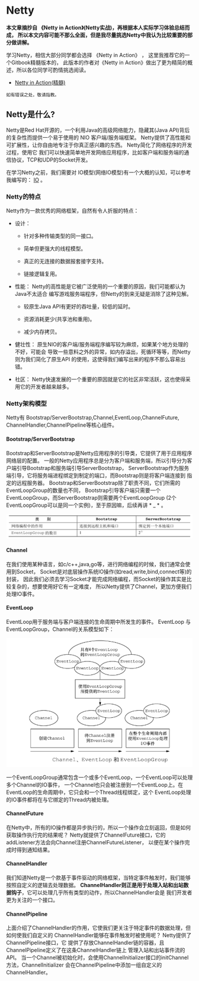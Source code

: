 
# Netty

**本文章摘抄自 《Netty in Action》(Netty实战)，再根据本人实际学习体验总结而成，
所以本文内容可能不那么全面，但是我尽量挑选Netty中我认为比较重要的部分做讲解。**

学习Netty，相信大部分同学都会选择 《Netty in Action》 ， 这里我推荐它的一个Gitbook精髓版本的，
此版本的作者对《Netty in Action》做出了更为精简的概述，所以各位同学可酌情挑选阅读。


- [Netty in Action(精髓)](https://waylau.com/essential-netty-in-action/index.html)


````text
如有错误之处，敬请指教。
````


## Netty是什么?

Netty是Red Hat开源的，一个利用Java的高级网络能力，隐藏其(Java API)背后的复杂性而提供一个易于使用的 NIO 客户端/服务端框架。
Netty提供了高性能和可扩展性，让你自由地专注于你真正感兴趣的东西。 Netty简化了网络程序的开发过程，使用它
我们可以快速简单地开发网络应用程序，比如客户端和服务端的通信协议，TCP和UDP的Socket开发。

在学习Netty之前，我们需要对 IO模型(网络IO模型)有一个大概的认知，可以参考我编写的：
[IO](https://guang19.github.io/framework-learning/gitbook_doc/jdk-jvm-juc/IO.html) 。


### Netty的特点
Netty作为一款优秀的网络框架，自然有令人折服的特点：

- 设计：
  
  - 针对多种传输类型的同一接口。
  
  - 简单但更强大的线程模型。
  
  - 真正的无连接的数据报套接字支持。
  
  - 链接逻辑复用。
  
- 性能： Netty的高性能是它被广泛使用的一个重要的原因，我们可能都认为Java不太适合
编写游戏服务端程序，但Netty的到来无疑是消除了这种见解。

  - 较原生Java API有更好的吞吐量，较低的延时。
  
  - 资源消耗更少(共享池和重用)。
  
  - 减少内存拷贝。
  
- 健壮性： 原生NIO的客户端/服务端程序编写较为麻烦，如果某个地方处理的不好，可能会
  导致一些意料之外的异常，如内存溢出，死循环等等，而Netty则为我们简化了原生API
  的使用，这使得我们编写出来的程序不那么容易出错。
  
- 社区： Netty快速发展的一个重要的原因就是它的社区非常活跃，这也使得采用它的开发者越来越多。



### Netty架构模型
Netty有 Bootstrap/ServerBootstrap,Channel,EventLoop,ChannelFuture,
ChannelHandler,ChannelPipeline等核心组件。   


#### Bootstrap/ServerBootstrap
Bootstrap和ServerBootstrap是Netty应用程序的引导类，它提供了用于应用程序网络层的配置。
一般的Netty应用程序总是分为客户端和服务端，所以引导分为客户端引导Bootstrap和服务端引导ServerBootstrap，
ServerBootstrap作为服务端引导，它将服务端进程绑定到制定的端口，而Bootstrap则是将客户端连接到
指定的远程服务器。
Bootstrap和ServerBootstrap除了职责不同，它们所需的EventLoopGroup的数量也不同，
Bootstrap引导客户端只需要一个EventLoopGroup，而ServerBootstrap则需要两个EventLoopGroup
(2个EventLoopGroup可以是同一个实例)，至于原因嘛，后续再讲 * _ * 。
    
![Bootstrap引导类功能](../img/netty/Bootstrap引导类功能.png)

#### Channel
在我们使用某种语言，如c/c++,java,go等，进行网络编程的时候，我们通常会使用到Socket，
Socket是对底层操作系统IO操作(如read,write,bind,connect等)的封装，
因此我们必须去学习Socket才能完成网络编程，而Socket的操作其实是比较复杂的，想要使用好它有一定难度，
所以Netty提供了Channel，更加方便我们处理IO事件。


#### EventLoop
EventLoop用于服务端与客户端连接的生命周期中所发生的事件。 
EventLoop 与 EventLoopGroup，Channel的关系模型如下：

![EventLoop模型](../img/netty/EventLoop模型.png)

一个EventLoopGroup通常包含一个或多个EventLoop，一个EventLoop可以处理多个Channel的IO事件，
一个Channel也只会被注册到一个EventLoop上。在EventLoop的生命周期中，它只会和一个Thread线程绑定，这个
EventLoop处理的IO事件都将在与它绑定的Thread内被处理。


#### ChannelFuture
在Netty中，所有的IO操作都是异步执行的，所以一个操作会立刻返回，但是如何获取操作执行完的结果呢？
Netty就提供了ChannelFuture接口，它的addListener方法会向Channel注册ChannelFutureListener，
以便在某个操作完成时得到通知结果。


#### ChannelHandler
我们知道Netty是一个款基于事件驱动的网络框架，当特定事件触发时，我们能够按照自定义的逻辑去处理数据。
**ChannelHandler则正是用于处理入站和出站数据钩子**，它可以处理几乎所有类型的动作，所以ChannelHandler会是
我们开发者更为关注的一个接口。


#### ChannelPipeline
上面介绍了ChannelHandler的作用，它使我们更关注于特定事件的数据处理，但如何使我们自定义的
ChannelHandler能够在事件触发时被使用呢？ Netty提供了ChannelPipeline接口，它
提供了存放ChannelHandler链的容器，且ChannelPipeline定义了在这条ChannelHandler链上
管理入站和出站事件流的API。
当一个Channel被初始化时，会使用ChannelInitializer接口的initChannel方法，ChannelInitializer
会在ChannelPipeline中添加一组自定义的ChannelHandler。




